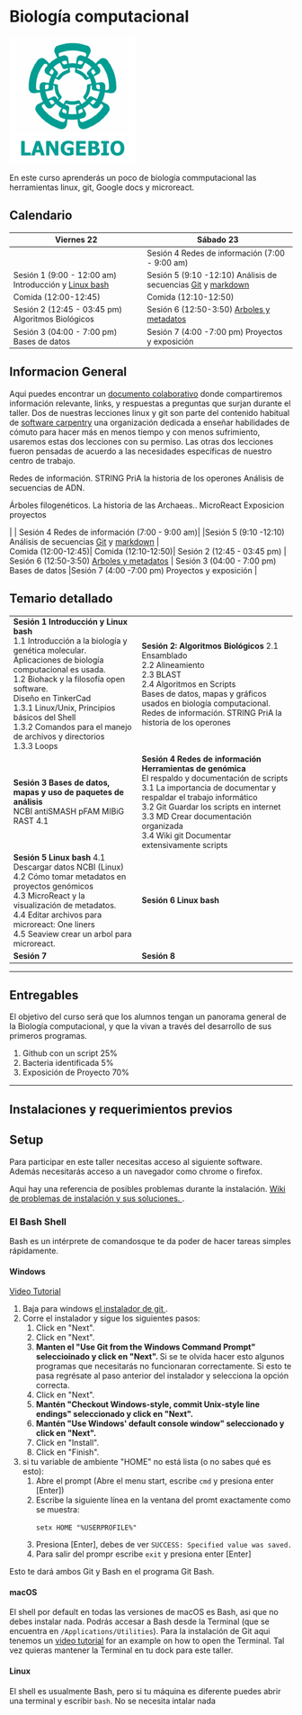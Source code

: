 # Biología computacional
![langebio](imagenes/langebio.png)  

En este curso aprenderás un poco de biología commputacional las herramientas linux, git, Google docs y microreact.  


## Calendario  

|        Viernes 22                                       |            Sábado 23                 |
----------------------------------------------------------|--------------------------------------|
|                                                         |    Sesión 4 Redes de información (7:00 - 9:00 am)|
Sesión 1 (9:00 - 12:00 am) Introducción y [Linux bash](https://swcarpentry.github.io/shell-novice-es/)|Sesión 5 (9:10 -12:10) Análisis de secuencias [Git](paginas/git/sesion3.md) y [markdown](https://guides.github.com/pdfs/markdown-cheatsheet-online.pdf)  |  
Comida (12:00-12:45)| Comida (12:10-12:50)|
Sesión 2  (12:45 - 03:45 pm) Algoritmos Biológicos          | Sesión 6 (12:50-3:50) [Arboles y metadatos](paginas/genomica/genomica.md) | 
Sesión 3 (04:00 - 7:00 pm)   Bases de datos   |Sesión 7 (4:00 -7:00 pm) Proyectos y exposición |
## Informacion General  
Aqui puedes encontrar un [documento colaborativo](https://etherpad.net/p/compbio  ) donde compartiremos información relevante, links, y respuestas a preguntas que surjan durante el taller. Dos de nuestras lecciones linux y git son parte del contenido habitual de [software carpentry](https://software-carpentry.org/) una organización dedicada a enseñar habilidades de cómuto para hacer más en menos tiempo y con menos sufrimiento, usaremos estas dos lecciones con su permiso. Las otras dos lecciones fueron pensadas de acuerdo a las necesidades específicas de nuestro centro de trabajo.   



Redes de información. STRING PriA la historia de los operones
Análisis de secuencias de ADN.

Árboles filogenéticos. La historia de las Archaeas.. MicroReact
Exposicion proyectos

|                                                         |    Sesión 4 Redes de información (7:00 - 9:00 am)|
|Sesión 5 (9:10 -12:10) Análisis de secuencias [Git](paginas/git/sesion3.md) y [markdown](https://guides.github.com/pdfs/markdown-cheatsheet-online.pdf)  |  
Comida (12:00-12:45)| Comida (12:10-12:50)|
Sesión 2  (12:45 - 03:45 pm)           | Sesión 6 (12:50-3:50) [Arboles y metadatos](paginas/genomica/genomica.md) | 
Sesión 3 (04:00 - 7:00 pm)   Bases de datos   |Sesión 7 (4:00 -7:00 pm) Proyectos y exposición |


## Temario detallado  
<table> 
    <tr><td> <b> Sesión 1 Introducción y Linux bash </b> <br>
1.1 Introducción a la biología y genética molecular. 
    Aplicaciones de biología computacional es usada. <br>
1.2 Biohack y la filosofía open software. <br>
    Diseño en TinkerCad  <br>
1.3.1 Linux/Unix, Principios básicos del Shell  <br>
1.3.2 Comandos para el manejo de archivos y directorios   <br>
1.3.3 Loops   <br>

</td>
    <td> <b> Sesión 2: Algoritmos Biológicos </b>  
2.1 Ensamblado  <br>  
2.2 Alineamiento  <br>
2.3 BLAST     <br>
2.4 Algoritmos en Scripts    <br>
Bases de datos, mapas y gráficos usados en biología computacional.
Redes de información. STRING PriA la historia de los operones
       </td>
       </tr>
<tr> 
    <td><b> Sesión 3  Bases de datos, mapas y uso de paquetes de análisis</b> <br>
NCBI  
antiSMASH  
pFAM  
MIBiG  
RAST  
4.1
    </td>
<td> <b> Sesión 4 Redes de información Herramientas de genómica </b> <br>  
     El respaldo y documentación de scripts 
3.1 La importancia de documentar y respaldar el trabajo informático <br>
3.2 Git Guardar los scripts en internet <br>
3.3 MD Crear documentación organizada <br>
3.4 Wiki git Documentar extensivamente scripts <br>
</td>
     <tr><td>
<b> Sesión 5 Linux bash </b>
4.1 Descargar datos NCBI (Linux) <br>  
4.2 Cómo tomar metadatos en proyectos genómicos <br>  
4.3 MicroReact y la visualización de metadatos. <br>  
4.4 Editar archivos para microreact: One liners <br>  
4.5 Seaview crear un arbol para microreact. <br>  
         </td> 
      <td>
       <b> Sesión 6 Linux bash </b>
       </td>
</tr>

<tr> <td>
    <b>Sesión 7</b>
    </td>
    <td><b>Sesión 8</b></td></tr>
</table>    
       
________________________________________________________________________________________________________
## Entregables  
El objetivo del curso será que los alumnos tengan un panorama general de la Biología computacional, y que la vivan a través del desarrollo de sus primeros programas.  
1) Github con un script   25%
2) Bacteria identificada   5%
3) Exposición de Proyecto 70% 
___
## Instalaciones y requerimientos previos  
<h2 id="setup">Setup</h2>  

<p>
  Para participar en este taller necesitas acceso al siguiente software. Además necesitarás acceso a un navegador como chrome o firefox.   
  </p>
<p>
  Aqui hay una referencia de posibles problemas durante la instalación.  
  <a href = "{{site.swc_github}}/workshop-template/wiki/Configuration-Problems-and-Solutions">Wiki de problemas de instalación y sus soluciones. </a>.
</p>

<div id="shell">  
  <h3>El Bash Shell</h3>  
  <p>  
    Bash es un intérprete de comandosque te da poder de hacer tareas simples rápidamente.  
  </p>  

  <div class="row">  
    <div class="col-md-4">  
      <h4 id="shell-windows">Windows</h4>  
      <a href="https://www.youtube.com/watch?v=339AEqk9c-8">Video Tutorial</a>  
      <ol>  
        <li>Baja para windows <a href="https://git-for-windows.github.io/">el instalador de git </a>.</li>  
        <li>Corre el instalador y sigue los siguientes pasos:  
          <ol>  
            <li>Click en "Next".</li>  
            <li>Click en "Next".</li>    
            <li>  
              <strong>  
               Manten el "Use Git from the Windows Command Prompt" seleccioinado y  click en "Next".  
              </strong>  
                Si se te olvida hacer esto algunos programas que necesitarás no funcionaran correctamente.  
                Si esto te pasa regrésate al paso anterior del instalador y selecciona la opción correcta.  
            </li>  
            <li>Click en "Next".</li>
            <li>  
              <strong>  
                Mantén "Checkout Windows-style, commit Unix-style line endings" seleccionado y click en "Next".
              </strong>
            </li>
            <li>  
              <strong>  
                Mantén "Use Windows' default console window" seleccionado y click en "Next".  
              </strong>  
            </li>  
            <li>Click en "Install".</li>
            <li>Click en "Finish".</li>  
          </ol>  
        </li>  
        <li>  
          si tu variable de ambiente "HOME" no está lista (o no sabes qué es esto):
          <ol>
            <li>Abre el prompt (Abre el menu start, escribe <code>cmd</code> y presiona enter [Enter])</li>
            <li>
              Escribe la siguiente línea en la ventana del promt exactamente como se  muestra:  
              <p><code>setx HOME "%USERPROFILE%"</code></p>  
            </li>  
            <li>Presiona [Enter], debes de ver <code>SUCCESS: Specified value was saved.</code></li>
            <li>Para salir del prompr escribe <code>exit</code> y presiona enter [Enter]</li>
          </ol>
        </li>
      </ol>
      <p>Esto te dará ambos Git y Bash en el programa Git Bash.</p>
    </div>
    <div class="col-md-4">
      <h4 id="shell-macosx">macOS</h4>
      <p>
        El shell por default en todas las versiones de macOS es Bash, asi que no debes instalar nada.  Podrás accesar a Bash desde la Terminal
        (que se encuentra en        <code>/Applications/Utilities</code>).
        Para la instalación de Git aqui tenemos un <a href="https://www.youtube.com/watch?v=9LQhwETCdwY ">video tutorial</a>
        for an example on how to open the Terminal.
        Tal vez quieras mantener la Terminal en tu dock para este taller.  
      </p>
    </div>
    <div class="col-md-4">
      <h4 id="shell-linux">Linux</h4>
      <p>
        El shell es usualmente Bash, pero si tu máquina es diferente puedes abrir una terminal y escribir <code>bash</code>.  
        No se necesita intalar nada
      </p>
    </div>
  </div>
</div> 
